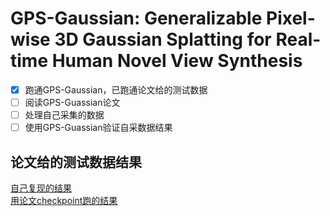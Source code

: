 # GPS-Gaussian: Generalizable Pixel-wise 3D Gaussian Splatting for Real-time Human Novel View Synthesis

- [x] 跑通GPS-Gaussian，已跑通论文给的测试数据
- [ ] 阅读GPS-Guassian论文
- [ ] 处理自己采集的数据
- [ ] 使用GPS-Guassian验证自采数据结果

## 论文给的测试数据结果

[自己复现的结果](Results\论文里的测试数据\test_out.mp4)\
[用论文checkpoint跑的结果](Results\论文里的测试数据\test_out1.mp4)